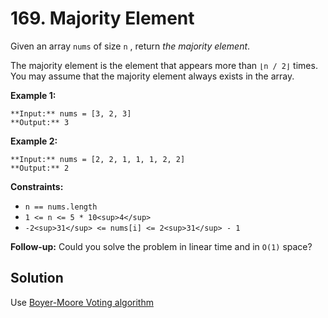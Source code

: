 # 169. Majority Element

Given an array `nums` of size `n` , return _the majority element_.

The majority element is the element that appears more than `⌊n / 2⌋` times. You may assume that the majority element always exists in the array.

**Example 1:**

```plaintext
**Input:** nums = [3, 2, 3]
**Output:** 3
```

**Example 2:**

```plaintext
**Input:** nums = [2, 2, 1, 1, 1, 2, 2]
**Output:** 2
```

**Constraints:**

* `n == nums.length`
* `1 <= n <= 5 * 10<sup>4</sup>`
* `-2<sup>31</sup> <= nums[i] <= 2<sup>31</sup> - 1`

**Follow-up:** Could you solve the problem in linear time and in `O(1)` space?

## Solution

Use [Boyer-Moore Voting algorithm](https://en.wikipedia.org/wiki/Boyer%E2%80%93Moore_majority_vote_algorithm)

